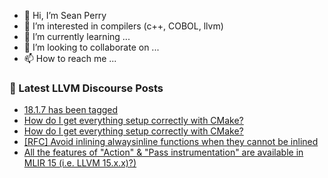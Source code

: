 - 👋 Hi, I’m Sean Perry
- 👀 I’m interested in compilers (c++, COBOL, llvm)
- 🌱 I’m currently learning ...
- 💞️ I’m looking to collaborate on ...
- 📫 How to reach me ...

<!---
s66perry/s66perry is a ✨ special ✨ repository because its `README.md` (this file) appears on your GitHub profile.
You can click the Preview link to take a look at your changes.
--->
### 📕 Latest LLVM Discourse Posts

<!-- DISCOURSE-LLVM:START -->
- [18.1.7 has been tagged](https://discourse.llvm.org/t/18-1-7-has-been-tagged/79432#post_4)
- [How do I get everything setup correctly with CMake?](https://discourse.llvm.org/t/how-do-i-get-everything-setup-correctly-with-cmake/79484#post_8)
- [How do I get everything setup correctly with CMake?](https://discourse.llvm.org/t/how-do-i-get-everything-setup-correctly-with-cmake/79484#post_7)
- [[RFC] Avoid inlining alwaysinline functions when they cannot be inlined](https://discourse.llvm.org/t/rfc-avoid-inlining-alwaysinline-functions-when-they-cannot-be-inlined/79528#post_1)
- [All the features of &quot;Action&quot; &amp; &quot;Pass instrumentation&quot; are available in MLIR 15 &lpar;i.e. LLVM 15.x.x&rpar;?&rpar;](https://discourse.llvm.org/t/all-the-features-of-action-pass-instrumentation-are-available-in-mlir-15-i-e-llvm-15-x-x/79492#post_4)
<!-- DISCOURSE-LLVM:END -->
